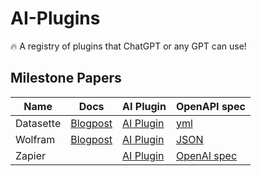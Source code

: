 # AI-Plugins

🔥 A registry of plugins that ChatGPT or any GPT can use!

## Milestone Papers

|  Name  |  Docs  |  AI Plugin  |  OpenAPI spec  |
|--------|--------|-------------|----------------|
| Datasette |  [Blogpost](https://simonwillison.net/2023/Mar/24/datasette-chatgpt-plugin/)  |   [AI Plugin](https://datasette.io/.well-known/ai-plugin.json)         | [yml](https://datasette.io/-/chatgpt-openapi-schema.yml)  | 
| Wolfram |   [Blogpost](https://writings.stephenwolfram.com/2023/03/chatgpt-gets-its-wolfram-superpowers/) | [AI Plugin](https://www.wolframalpha.com/.well-known/ai-plugin.json) | [JSON](https://www.wolframalpha.com/.well-known/apispec.json) |
| Zapier |    | [AI Plugin](https://www.zapier.com/.well-known/ai-plugin.json) |  [OpenAI spec](https://nla.zapier.com/api/v1/dynamic/openapi.json)  |
